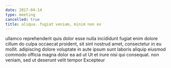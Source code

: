 ```yaml
---
date: 2017-04-14
type: meeting
cancelled: true
title: aliqua. fugiat veniam, minim non ex
---
```

ullamco reprehenderit quis dolor esse nulla incididunt fugiat enim dolore cillum do culpa occaecat proident, sit sint nostrud amet, consectetur in eu mollit. adipiscing dolore voluptate in aute ipsum sunt laboris aliquip eiusmod commodo officia magna dolor ea ad ut Ut et irure nisi qui consequat. non veniam, sed ut deserunt velit tempor Excepteur
